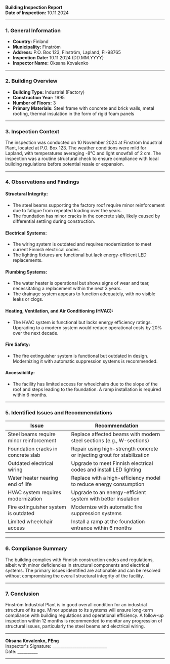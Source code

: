 

**Building Inspection Report**  
**Date of Inspection:** 10.11.2024  

---

### **1. General Information**  
- **Country:** Finland  
- **Municipality:** Finström  
- **Address:** P.O. Box 123, Finström, Lapland, FI-98765  
- **Inspection Date:** 10.11.2024 (DD.MM.YYYY)  
- **Inspector Name:** Oksana Kovalenko  

---

### **2. Building Overview**  
- **Building Type:** Industrial (Factory)  
- **Construction Year:** 1995  
- **Number of Floors:** 3  
- **Primary Materials:** Steel frame with concrete and brick walls, metal roofing, thermal insulation in the form of rigid foam panels  

---

### **3. Inspection Context**  
The inspection was conducted on 10 November 2024 at Finström Industrial Plant, located at P.O. Box 123. The weather conditions were mild for Lapland, with temperatures averaging -8°C and light snowfall of 2 cm. The inspection was a routine structural check to ensure compliance with local building regulations before potential resale or expansion.

---

### **4. Observations and Findings**  

#### **Structural Integrity:**  
- The steel beams supporting the factory roof require minor reinforcement due to fatigue from repeated loading over the years.  
- The foundation has minor cracks in the concrete slab, likely caused by differential settling during construction.  

#### **Electrical Systems:**  
- The wiring system is outdated and requires modernization to meet current Finnish electrical codes.  
- The lighting fixtures are functional but lack energy-efficient LED replacements.  

#### **Plumbing Systems:**  
- The water heater is operational but shows signs of wear and tear, necessitating a replacement within the next 3 years.  
- The drainage system appears to function adequately, with no visible leaks or clogs.  

#### **Heating, Ventilation, and Air Conditioning (HVAC):**  
- The HVAC system is functional but lacks energy efficiency ratings. Upgrading to a modern system would reduce operational costs by 20% over the next decade.  

#### **Fire Safety:**  
- The fire extinguisher system is functional but outdated in design. Modernizing it with automatic suppression systems is recommended.  

#### **Accessibility:**  
- The facility has limited access for wheelchairs due to the slope of the roof and steps leading to the foundation. A ramp installation is required within 6 months.  

---

### **5. Identified Issues and Recommendations**  

| **Issue**                                | **Recommendation**                                                                 |
|------------------------------------------|-----------------------------------------------------------------------------------|
| Steel beams require minor reinforcement      | Replace affected beams with modern steel sections (e.g., W-sections)               |
| Foundation cracks in concrete slab          | Repair using high-strength concrete or injecting grout for stabilization           |
| Outdated electrical wiring                 | Upgrade to meet Finnish electrical codes and install LED lighting                |
| Water heater nearing end of life          | Replace with a high-efficiency model to reduce energy consumption                  |
| HVAC system requires modernization         | Upgrade to an energy-efficient system with better insulation                      |
| Fire extinguisher system is outdated      | Modernize with automatic fire suppression systems                              |
| Limited wheelchair access                   | Install a ramp at the foundation entrance within 6 months                       |

---

### **6. Compliance Summary**  
The building complies with Finnish construction codes and regulations, albeit with minor deficiencies in structural components and electrical systems. The primary issues identified are actionable and can be resolved without compromising the overall structural integrity of the facility.

---

### **7. Conclusion**  
Finström Industrial Plant is in good overall condition for an industrial structure of its age. Minor updates to its systems will ensure long-term compliance with building regulations and operational efficiency. A follow-up inspection within 12 months is recommended to monitor any progression of structural issues, particularly the steel beams and electrical wiring.

---

**Oksana Kovalenko, PEng**  
Inspector's Signature: ___________________________  
Date: __________  

---